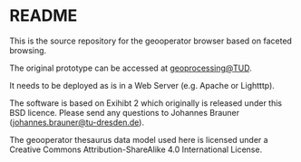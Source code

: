 # README #

This is the source repository for the geooperator browser based on faceted browsing.

The original prototype can be accessed at [geoprocessing@TUD](http://purl.org/net/jbrauner/geooperators).

It needs to be deployed as is in a Web Server (e.g. Apache or Lightttp).

The software is based on Exihibt 2 which originally is released under this BSD licence.
Please send any questions to Johannes Brauner (johannes.brauner@tu-dresden.de).

The geooperator thesaurus data model used here is licensed under a Creative Commons Attribution-ShareAlike 4.0 International License.
